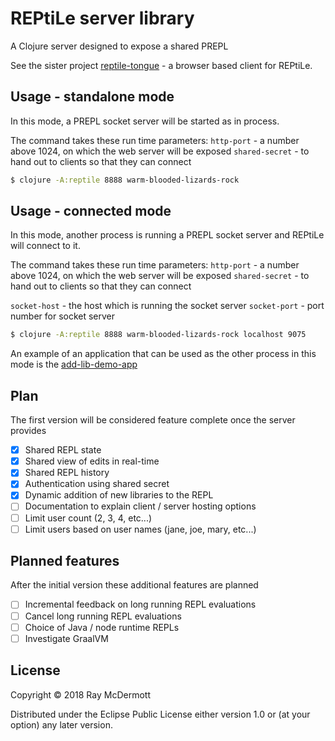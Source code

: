 # REPtiLe server library

A Clojure server designed to expose a shared PREPL

See the sister project [reptile-tongue](https://github.com/raymcdermott/reptile-tongue) - a browser based client for 
REPtiLe.

## Usage - standalone mode

In this mode, a PREPL socket server will be started as in process.

The command takes these run time parameters:
`http-port` - a number above 1024, on which the web server will be exposed
`shared-secret` - to hand out to clients so that they can connect

```bash
$ clojure -A:reptile 8888 warm-blooded-lizards-rock
```

## Usage - connected mode

In this mode, another process is running a PREPL socket server and REPtiLe will connect to it.

The command takes these run time parameters:
`http-port` - a number above 1024, on which the web server will be exposed
`shared-secret` - to hand out to clients so that they can connect

`socket-host` - the host which is running the socket server
`socket-port` - port number for socket server

```bash
$ clojure -A:reptile 8888 warm-blooded-lizards-rock localhost 9075
```

An example of an application that can be used as the other process in this mode 
is the [add-lib-demo-app](https://github.com/raymcdermott/add-lib-demo-app)

## Plan

The first version will be considered feature complete once the server provides

- [X] Shared REPL state
- [X] Shared view of edits in real-time 
- [X] Shared REPL history
- [X] Authentication using shared secret
- [X] Dynamic addition of new libraries to the REPL
- [ ] Documentation to explain client / server hosting options
- [ ] Limit user count (2, 3, 4, etc...)
- [ ] Limit users based on user names (jane, joe, mary, etc...)
  
## Planned features

After the initial version these additional features are planned

- [ ] Incremental feedback on long running REPL evaluations
- [ ] Cancel long running REPL evaluations
- [ ] Choice of Java / node runtime REPLs
- [ ] Investigate GraalVM

## License

Copyright © 2018 Ray McDermott

Distributed under the Eclipse Public License either version 1.0 or (at
your option) any later version.
